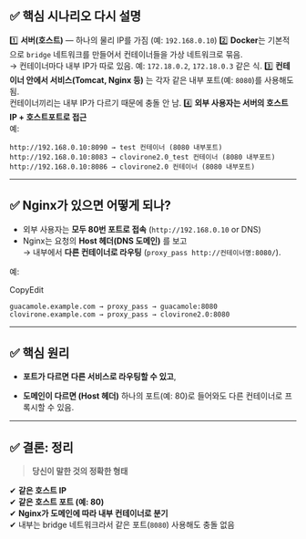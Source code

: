 
## ✅ 핵심 시나리오 다시 설명

1️⃣ **서버(호스트)** — 하나의 물리 IP를 가짐 (예: `192.168.0.10`)
2️⃣ **Docker**는 기본적으로 `bridge` 네트워크를 만들어서 컨테이너들을 가상 네트워크로 묶음.  
→ 컨테이너마다 내부 IP가 따로 있음. 예: `172.18.0.2`, `172.18.0.3` 같은 식.
3️⃣ **컨테이너 안에서 서비스(Tomcat, Nginx 등)** 는 각자 같은 내부 포트(예: `8080`)를 사용해도 됨.  
컨테이너끼리는 내부 IP가 다르기 때문에 충돌 안 남.
4️⃣ **외부 사용자는 서버의 호스트 IP + 호스트포트로 접근**  
예:

`http://192.168.0.10:8090 → test 컨테이너 (8080 내부포트) http://192.168.0.10:8083 → clovirone2.0_test 컨테이너 (8080 내부포트) http://192.168.0.10:8086 → clovirone2.0 컨테이너 (8080 내부포트)`

---

## ✅ Nginx가 있으면 어떻게 되나?

- 외부 사용자는 **모두 80번 포트로 접속** (`http://192.168.0.10` or DNS)
- Nginx는 요청의 **Host 헤더(DNS 도메인)** 를 보고  
    → 내부에서 **다른 컨테이너로 라우팅** (`proxy_pass http://컨테이너명:8080/`).

예:

CopyEdit

`guacamole.example.com → proxy_pass → guacamole:8080 clovirone.example.com → proxy_pass → clovirone2.0:8080`

---

## ✅ 핵심 원리

- **포트가 다르면 다른 서비스로 라우팅할 수 있고**,
    
- **도메인이 다르면 (Host 헤더)** 하나의 포트(예: 80)로 들어와도 다른 컨테이너로 프록시할 수 있음.
    

---

## ✅ 결론: 정리

> **당신이 말한 것의 정확한 형태**

✔ **같은 호스트 IP**  
✔ **같은 호스트 포트 (예: 80)**  
✔ **Nginx가 도메인에 따라 내부 컨테이너로 분기**  
✔ 내부는 bridge 네트워크라서 같은 포트(`8080`) 사용해도 충돌 없음